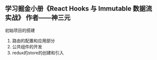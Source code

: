 ## 学习掘金小册《React Hooks 与 Immutable 数据流实战》 作者——神三元

初始项目的搭建
1. 路由的配置和应用部分
2. 公共组件的开发
3. redux的store的创建和引入